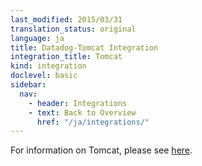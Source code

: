 ```yaml
---
last_modified: 2015/03/31
translation_status: original
language: ja
title: Datadog-Tomcat Integration
integration_title: Tomcat
kind: integration
doclevel: basic
sidebar:
  nav:
    - header: Integrations
    - text: Back to Overview
      href: "/ja/integrations/"
---
```

For information on Tomcat, please see <a href="http://docs.datadoghq.com/integrations/java/">here</a>.
